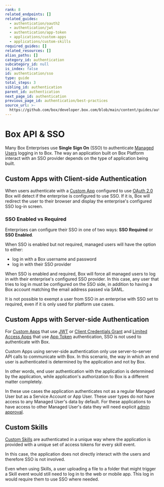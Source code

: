 ```yaml
---
rank: 8
related_endpoints: []
related_guides:
  - authentication/oauth2
  - authentication/jwt
  - authentication/app-token
  - applications/custom-apps
  - applications/custom-skills
required_guides: []
related_resources: []
alias_paths: []
category_id: authentication
subcategory_id: null
is_index: false
id: authentication/sso
type: guide
total_steps: 3
sibling_id: authentication
parent_id: authentication
next_page_id: authentication
previous_page_id: authentication/best-practices
source_url: >-
  https://github.com/box/developer.box.com/blob/main/content/guides/authentication/sso.md
---
```

# Box API & SSO

Many Box Enterprises use **Single Sign On** (SSO) to authenticate
[Managed Users][mu] logging in to Box. The way an application built on
Box Platform interact with an SSO provider depends on the type of application
being built.

## Custom Apps with Client-side Authentication

When users authenticate with a [Custom App][custom_app] configured to use
[OAuth 2.0][oauth2] Box will detect if the enterprise is configured to use SSO.
If it is, Box will redirect the user to their browser and display the
enterprise's configured SSO log-in screen.

### SSO Enabled vs Required

Enterprises can configure their SSO in one of two ways: **SSO Required**
or **SSO Enabled**.

When SSO is enabled but not required, managed users will have the option to
either:

- log in with a Box username and password
- log in with their SSO provider 

When SSO is enabled and required, Box will force all managed users to log in
with their enterprise's configured SSO provider. In this case, any
user that tries to log in must be configured on the SSO side, in addition to
having a Box account matching the email address passed via SAML.

<Message warning>

It is not possible to exempt a user from SSO in an enterprise with SSO
set to required, even if it is only used for platform use cases.

</Message>

## Custom Apps with Server-side Authentication

For [Custom Apps][custom_app] that use [JWT][jwt] or
[Client Credentials Grant][ccg] and
[Limited Access Apps][la-app] that use [App Token][app_token] authentication,
SSO is not used to authenticate with Box.

Custom Apps using server-side authentication only use server-to-server API
calls to communicate with Box. In this scenario, the way in which an end user
is authenticated is determined by the application and not by Box.

In other words, end user authentication with the application is determined by
the application, while application's authorization to Box is a different
matter completely.

In these use cases the application authenticates not as a regular Managed User
but as a Service Account or App User. These user types do not have access to any
Managed User's data by default. For these applications to have access to other
Managed User's data they will need explicit [admin approval][admin-approval].

## Custom Skills

[Custom Skills][custom_skills] are authenticated in a unique way where the
application is provided with a unique set of access tokens for every skill
event.

In this case, the application does not directly interact with the users and
therefore SSO is not involved.

<Message>

Even when using Skills, a user uploading a file to a folder that might trigger
a Skill event would still need to log in to the web or mobile app. This log in
would require them to use SSO where needed.

</Message>

[mu]: page://platform/user-types/#managed-users
[admin-approval]: g://authorization/custom-app-approval
[jwt]: g://authentication/jwt
[oauth2]: g://authentication/oauth2
[ccg]: g:///authentication/client-credentials
[la-app]: guide://applications/web-app-integrations
[app_token]: g://authentication/app-token
[custom_app]: g://applications/custom-apps
[custom_skills]: g://applications/custom-skills
[jwt]: g://authentication/jwt/jwt-setup